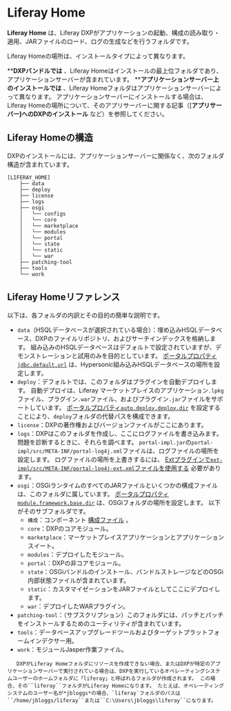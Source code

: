 # Liferay Home

**Liferay Home** は、Liferay DXPがアプリケーションの起動、構成の読み取り・適用、JARファイルのロード、ログの生成などを行うフォルダです。

Liferay Homeの場所は、インストールタイプによって異なります。

****DXPバンドルでは** 、Liferay Homeはインストールの最上位フォルダであり、アプリケーションサーバーが含まれています。
****アプリケーションサーバー上のインストールでは** 、Liferay Homeフォルダはアプリケーションサーバーによって異なります。 アプリケーションサーバーにインストールする場合は、Liferay Homeの場所について、そのアプリサーバーに関する記事（[**アプリサーバー]へのDXPのインストール** など）を参照してください。

<a name="liferay-home-structure" />

## Liferay Homeの構造

DXPのインストールには、アプリケーションサーバーに関係なく、次のフォルダ構造が含まれています。

```
[LIFERAY_HOME]
    ├── data
    ├── deploy
    ├── license
    ├── logs
    ├── osgi
    │   └── configs
    │   └── core
    │   └── marketplace
    │   └── modules
    │   └── portal
    │   └── state
    │   └── static
    │   └── war
    ├── patching-tool
    ├── tools
    └── work
```

<a name="liferay-home-reference" />

## Liferay Homeリファレンス

以下は、各フォルダの内訳とその目的の簡単な説明です。

* `data`（HSQLデータベースが選択されている場合）：埋め込みHSQLデータベース、DXPのファイルリポジトリ、およびサーチインデックスを格納します。 組み込みのHSQLデータベースはデフォルトで設定されていますが、デモンストレーションと試用のみを目的としています。 [ポータルプロパティ`jdbc.default.url`](https://learn.liferay.com/reference/latest/en/dxp/propertiesdoc/portal.properties.html#JDBC) は、Hypersonic組み込みHSQLデータベースの場所を設定します。
* `deploy`：デフォルトでは、このフォルダはプラグインを自動デプロイします。 自動デプロイは、Liferay マーケットプレイスのアプリケーション`.lpkg`ファイル、プラグイン`.war`ファイル、およびプラグイン`.jar`ファイルをサポートしています。 [ポータルプロパティ`auto.deploy.deploy.dir`](https://learn.liferay.com/reference/latest/en/dxp/propertiesdoc/portal.properties.html#Auto%20Deploy) を設定することにより、`deploy`フォルダの代替パスを構成できます。
* `license`：DXPの著作権およびバージョンファイルがここにあります。
* `logs`：DXPはこのフォルダを作成し、ここにログファイルを書き込みます。 問題を診断するときに、それらを調べます。 `portal-impl.jar`の`portal-impl/src/META-INF/portal-log4j.xml`ファイルは、ログファイルの場所を設定します。 ログファイルの場所を上書きするには、 [Extプラグインで`ext-impl/src/META-INF/portal-log4j-ext.xml`ファイルを使用する](https://help.liferay.com/hc/articles/360029030791-Customizing-Core-Functionality-with-Ext) 必要があります。
* `osgi`：OSGiランタイムのすべてのJARファイルといくつかの構成ファイルは、このフォルダに属しています。 [ポータルプロパティ`module.framework.base.dir`](https://learn.liferay.com/reference/latest/en/dxp/propertiesdoc/portal.properties.html#Module%20Framework) は、OSGiフォルダの場所を設定します。 以下がそのサブフォルダです。
  * `構成`：コンポーネント [構成ファイル](../../system-administration/configuring-liferay/system-settings.md#exporting-and-deploying-configurations) 。
  * `core`：DXPのコアモジュール。
  * `marketplace`：マーケットプレイスアプリケーションとアプリケーションスイート。
  * `modules`：デプロイしたモジュール。
  * `portal`：DXPの非コアモジュール。
  * `state`：OSGiバンドルのインストール、バンドルストレージなどのOSGi内部状態ファイルが含まれています。
  * `static`：カスタマイゼーションをJARファイルとしてここにデプロイします。
  * `war`：デプロイしたWARプラグイン。
* `patching-tool`：（サブスクリプション）このフォルダには、パッチとパッチをインストールするためのユーティリティが含まれています。
* `tools`：データベースアップグレードツールおよびターゲットプラットフォームインデクサー用。
* `work`：モジュールJasper作業ファイル。

```{note}
   DXPがLiferay Homeフォルダにリソースを作成できない場合、またはDXPが特定のアプリケーションサーバーで実行されている場合は、DXPを実行しているオペレーティングシステムユーザーのホームフォルダに「liferay」と呼ばれるフォルダが作成されます。 この場合、その``liferay``フォルダがLiferay Homeになります。 たとえば、オペレーティングシステムのユーザー名が*jbloggs*の場合、`liferay`フォルダのパスは``/home/jbloggs/liferay``または``C:\Users\jbloggs\liferay``になります。
```
